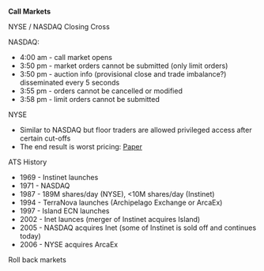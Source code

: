 **Call Markets**

NYSE / NASDAQ Closing Cross



NASDAQ:

- 4:00 am - call market opens
- 3:50 pm - market orders cannot be submitted (only limit orders)
- 3:50 pm - auction info (provisional close and trade imbalance?) disseminated every 5 seconds
- 3:55 pm - orders cannot be cancelled or modified
- 3:58 pm - limit orders cannot be submitted



NYSE

- Similar to NASDAQ but floor traders are allowed privileged access after certain cut-offs
- The end result is worst pricing: [Paper](https://ssrn.com/abstract=3600230)



ATS History

- 1969 - Instinet launches
- 1971 - NASDAQ
- 1987 - 189M shares/day (NYSE), <10M shares/day (Instinet)
- 1994 - TerraNova launches (Archipelago Exchange or ArcaEx)
- 1997 - Island ECN launches
- 2002 - Inet launces (merger of Instinet acquires Island) 
- 2005 - NASDAQ acquires Inet (some of Instinet is sold off and continues today)
- 2006 - NYSE acquires ArcaEx 



Roll back markets